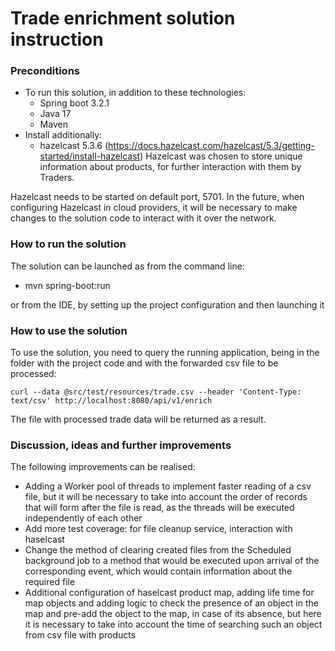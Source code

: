 # Trade enrichment solution instruction
### Preconditions
- To run this solution, in addition to these technologies:
    - Spring boot 3.2.1
    - Java 17
    - Maven
- Install additionally:
    - hazelcast 5.3.6 (https://docs.hazelcast.com/hazelcast/5.3/getting-started/install-hazelcast)
Hazelcast was chosen to store unique information about products, for further interaction with them by Traders.

Hazelcast needs to be started on default port, 5701. 
In the future, when configuring Hazelcast in cloud providers,
it will be necessary to make changes to the solution code to interact with it over the network.

### How to run the solution
The solution can be launched as from the command line:
- mvn spring-boot:run

or from the IDE, by setting up the project configuration and then launching it

### How to use the solution
To use the solution, you need to query the running application,
being in the folder with the project code and with the forwarded csv file to be processed:
```curl
curl --data @src/test/resources/trade.csv --header 'Content-Type: text/csv' http://localhost:8080/api/v1/enrich
```
The file with processed trade data will be returned as a result.

### Discussion, ideas and further improvements
The following improvements can be realised:
  - Adding a Worker pool of threads to implement faster reading of a csv file, but it will be necessary to take into account the order of records that will form after the file is read, as the threads will be executed independently of each other
  - Add more test coverage: for file cleanup service, interaction with haselcast
  - Change the method of clearing created files from the Scheduled background job to a method that would be executed upon arrival of the corresponding event, which would contain information about the required file
  - Additional configuration of haselcast product map, adding life time for map objects and adding logic to check the presence of an object in the map and pre-add the object to the map, in case of its absence, but here it is necessary to take into account the time of searching such an object from csv file with products

